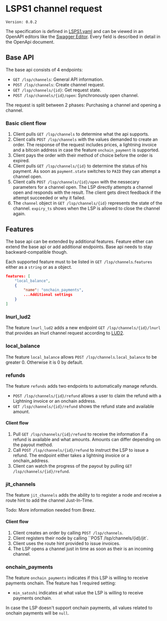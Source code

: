 # LSPS1 channel request

`Version: 0.0.2`

The specification is defined in [LSPS1.yaml](./LSPS1.yaml) and can be viewed in an OpenAPI editors like the [Swagger Editor](https://editor.swagger.io/). Every field is described in detail in the OpenApi document.


## Base API

The base api consists of 4 endpoints:
- `GET /lsp/channels`: General API information.
- `POST /lsp/channels`: Create channel request.
- `GET /lsp/channels/{id}`: Get request state.
- `POST /lsp/channels/{id}/open`: Synchronously open channel.

The request is split between 2 phases: Purchasing a channel and opening a channel.


### Basic client flow

1. Client pulls `GET /lsp/channels` to determine what the api supports.
2. Client calls `POST /lsp/channels` with the values demanded to create an order. The response of the request includes prices, a lightning invoice and a bitcoin address in case the feature `onchain_payment` is supported.
3. Client pays the order with their method of choice before the order is expired.
4. Client pulls `GET /lsp/channels/{id}` to determine the status of his payment. As soon as `payment.state` switches to `PAID` they can attempt a channel open.
5. Client calls `POST /lsp/channels/{id}/open` with the nessecary parameters for a channel open. The LSP directly attempts a channel open and responds with the result. The client gets direct feedback if the attempt succeeded or why it failed.
6. The `channel` object in `GET /lsp/channels/{id}` represents the state of the channel. `expiry_ts` shows when the LSP is allowed to close the channel again.

## Features

The base api can be extended by additional features. Feature either can extend the base api or add additional endpoints. Base api needs to stay backward-compatible though.

Each supported feature must to be listed in `GET /lsp/channels`.`features` either as a `string` or as a object.

```json
features: [
    "local_balance",
    {
        "name": "onchain_payments",
        ...Additional settings
    }
]
```

### lnurl_lud2

The feature `lnurl_lud2` adds a new endpoint `GET /lsp/channels/{id}/lnurl` that provides an lnurl channel request according to [LUD2](https://github.com/lnurl/luds/blob/luds/02.md).

### local_balance

The feature `local_balance` allows `POST /lsp/channels`.`local_balance` to be greater 0. Otherwise it is 0 by default.

### refunds

The feature `refunds` adds two endpoints to automatically manage refunds.

- `POST /lsp/channels/{id}/refund` allows a user to claim the refund with a Lightning invoice or an onchain address.
- `GET /lsp/channels/{id}/refund` shows the refund state and available amount.

#### Client flow

1. Pull `GET /lsp/channels/{id}/refund` to receive the information if a refund is available and what amounts. Amounts can differ depending on the payout method.
2. Call `POST /lsp/channels/{id}/refund` to instruct the LSP to issue a refund. The endpoint either takes a lightning invoice or a onchain_address.
3. Client can watch the progress of the payout by pulling `GET /lsp/channels/{id}/refund`.

### jit_channels

The feature `jit_channels` adds the ability to to register a node and receive a route hint to add the channel Just-In-Time.

Todo: More information needed from Breez.

#### Client flow

1. Client creates an order by calling `POST /lsp/channels`.
2. Client registers their node by calling ``POST /lsp/channels/{id}/jit`.
3. Client uses the route hint provided to issue invoices.
4. The LSP opens a channel just in time as soon as their is an incoming channel.

### onchain_payments

The feature `onchain_payments` indicates if this LSP is willing to receive payments onchain. The feature has 1 required setting:

- `min_satoshi` indicates at what value the LSP is willing to receive payments onchain.

In case the LSP doesn't support onchain payments, all values related to onchain payments will be `null`.


